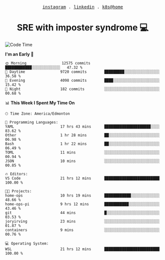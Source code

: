 <p align="center">
  <samp>
    <a href="https://www.instagram.com/lildrunkensmurf/">instagram</a> .
    <a href="https://www.linkedin.com/in/joryirving/">linkedin</a> .
    <a href="https://github.com/joryirving/home-ops">k8s@home</a>
  </samp>
</p>

<h1 align="center">
  SRE with imposter syndrome 💻
</h1>

<!--START_SECTION:waka-->
![Code Time](http://img.shields.io/badge/Code%20Time-381%20hrs%2052%20mins-blue)

**I'm an Early 🐤** 

```text
🌞 Morning                12575 commits       ████████████░░░░░░░░░░░░░   47.32 % 
🌆 Daytime                9720 commits        █████████░░░░░░░░░░░░░░░░   36.58 % 
🌃 Evening                4098 commits        ████░░░░░░░░░░░░░░░░░░░░░   15.42 % 
🌙 Night                  182 commits         ░░░░░░░░░░░░░░░░░░░░░░░░░   00.68 % 
```


📊 **This Week I Spent My Time On** 

```text
🕑︎ Time Zone: America/Edmonton

💬 Programming Languages: 
YAML                     17 hrs 43 mins      █████████████████████░░░░   83.62 % 
Other                    1 hr 28 mins        ██░░░░░░░░░░░░░░░░░░░░░░░   06.98 % 
Bash                     1 hr 22 mins        ██░░░░░░░░░░░░░░░░░░░░░░░   06.49 % 
TOML                     11 mins             ░░░░░░░░░░░░░░░░░░░░░░░░░   00.94 % 
JSON                     10 mins             ░░░░░░░░░░░░░░░░░░░░░░░░░   00.85 % 

🔥 Editors: 
VS Code                  21 hrs 12 mins      █████████████████████████   100.00 % 

🐱‍💻 Projects: 
home-ops                 10 hrs 19 mins      ████████████░░░░░░░░░░░░░   48.66 % 
home-ops-pi              9 hrs 12 mins       ███████████░░░░░░░░░░░░░░   43.46 % 
git                      44 mins             █░░░░░░░░░░░░░░░░░░░░░░░░   03.53 % 
joryirving               23 mins             ░░░░░░░░░░░░░░░░░░░░░░░░░   01.87 % 
containers               9 mins              ░░░░░░░░░░░░░░░░░░░░░░░░░   00.76 % 

💻 Operating System: 
WSL                      21 hrs 12 mins      █████████████████████████   100.00 % 
```


<!--END_SECTION:waka-->

